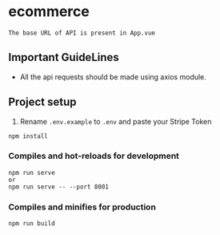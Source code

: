 # ecommerce 

```
The base URL of API is present in App.vue
```

## Important GuideLines

- All the api requests should be made using axios module.

## Project setup

1. Rename `.env.example` to `.env` and paste your Stripe Token

```
npm install
```

### Compiles and hot-reloads for development

```
npm run serve
or
npm run serve -- --port 8001
```

### Compiles and minifies for production

```
npm run build
```
